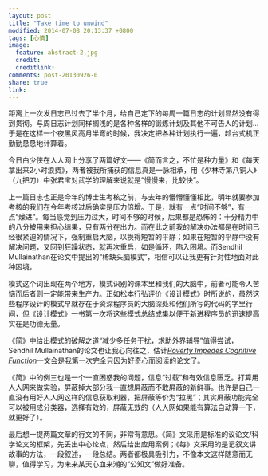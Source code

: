 ```yaml
---
layout: post
title: "Take time to unwind"
modified: 2014-07-08 20:13:37 +0800
tags: [心情]
image:
  feature: abstract-2.jpg
  credit: 
  creditlink: 
comments: post-20130926-0
share: true
link: 
---
```


距离上一次发日志已过去了半个月，给自己定下的每周一篇日志的计划显然没有得到贯彻。与周日志计划同样搁浅的是各种各样的锻炼计划及其他不可告人的计划...于是在这样一个夜黑风高月半弯的时候，我决定把各种计划执行一遍，趁台式机正勤勤恳恳地计算着。

今日白少侠在人人网上分享了两篇好文——《简而言之，不忙是种力量》和《每天拿出来2小时浪费》，两者被我所捕获的信息真是一脉相承，用《少林寺第八铜人》（九把刀）中张君宝对武学的理解来说就是“慢慢来，比较快”。

上一篇日志也正是今年的博士生考核之前，与去年的懵懵懂懂相比，明年就要参加考核的我们在今年考核过后确实是压力倍增。于是，就有一点“时间不够”，有一点“燥进”。每当感觉到压力过大，时间不够的时候，后果都是恐怖的：十分精力中的八分被用来担心结果，只有两分在出力。而在此之前我的解决办法都是在时间已经很紧迫的情况下，强制重启大脑，以换得短暂的平静；如果在短暂的平静中没有解决问题，又回到狂躁状态，就再次重启，如是循环，陷入困境。而Sendhil Mullainathan在论文中提出的“稀缺头脑模式”，相信可以让我更有针对性地面对此种困境。

模式这个词出现在两个地方，模式识别的课本里和我们的大脑中，前者可能令人苦恼而后者则一定能带来生产力。正如松本行弘评价《设计模式》时所说的，虽然这些程序设计的模式早就存在于资深程序员的大脑深处和他们所写的代码的字里行间，但《设计模式》一书第一次将这些模式总结成集以便于新进程序员的迅速提高实在是功德无量。

《简》中给出模式的破解之道“减少多任务干扰，求助外界辅导”值得尝试，Sendhil Mullainathan的论文也让我心向往之，估计[*Poverty Impedes Cognitive Function*](http://www.sciencemag.org/content/341/6149/976.short)一文会是我第一次完全只因为好奇心而阅读的论文了。

《简》中的例三也是一个一直困惑我的问题，信息“过载”和有效信息匮乏。打算用人人网来做实验，屏蔽掉大部分我一直想屏蔽而不敢屏蔽的新鲜事。也许是自己一直没有用好人人网这样的信息获取利器，把屏蔽等价为“拉黑”；其实屏蔽功能完全可以被用成分类器，选择有效的，屏蔽无效的（人人网如果能有算法自动算一下，就更好了）。

最后想一提两篇文章的行文的不同，非常有意思。《简》文采用是标准的议论文/科学论文的框架，先丢出中心论点，然后给出应用案例；《每》文采用的是记叙文讲故事的方法，一段叙述，一段总结。两者都极具吸引力，不像本文这样随意而无聊，值得学习，为未来某天心血来潮的“公知文”做好准备。
